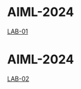 # AIML-2024
[LAB-01](https://github.com/Vihasith17/AIML-2024.git)
# AIML-2024
[LAB-02](https://github.com/Vihasith17/AIML-2024.git)
